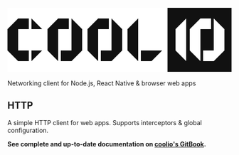 ![Coolio](../../.gitbook/assets/coolio.svg?sanitize=true)

Networking client for Node.js, React Native & browser web apps

## HTTP

A simple HTTP client for web apps. Supports interceptors & global configuration.

**See complete and up-to-date documentation on [coolio's GitBook](https://coolio.headline-1.dev/http/getting-started).**
